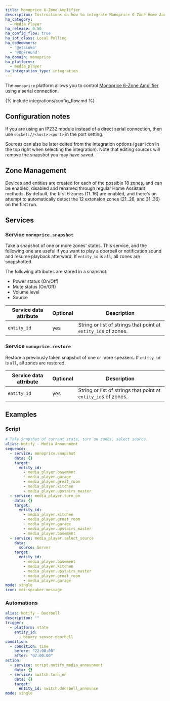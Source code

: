 ```yaml
---
title: Monoprice 6-Zone Amplifier
description: Instructions on how to integrate Monoprice 6-Zone Home Audio Controller into Home Assistant.
ha_category:
  - Media Player
ha_release: 0.56
ha_config_flow: true
ha_iot_class: Local Polling
ha_codeowners:
  - '@etsinko'
  - '@OnFreund'
ha_domain: monoprice
ha_platforms:
  - media_player
ha_integration_type: integration
---
```


The `monoprice` platform allows you to control [Monoprice 6-Zone Amplifier](https://www.monoprice.com/product?p_id=10761) using a serial connection.

{% include integrations/config_flow.md %}


## Configuration notes

If you are using an IP232 module instead of a direct serial connection, then use `socket://<host>:<port>` in the port setting.
  
Sources can also be later edited from the integration options (gear icon in the top right when selecting the integration). Note that editing sources will remove the snapshot you may have saved.

## Zone Management

Devices and entities are created for each of the possible 18 zones, and can be enabled, disabled and renamed through regular Home Assistant methods.
By default, the first 6 zones (11..16) are enabled, and there's an attempt to automatically detect the 12 extension zones (21..26, and 31..36) on the first run.

## Services

### Service `monoprice.snapshot`

Take a snapshot of one or more zones' states. This service, and the following one are useful if you want to play a doorbell or notification sound and resume playback afterward. If `entity_id` is `all`, all zones are snapshotted.

The following attributes are stored in a snapshot:

- Power status (On/Off)
- Mute status (On/Off)
- Volume level
- Source

| Service data attribute | Optional | Description |
| ---------------------- | -------- | ----------- |
| `entity_id` | yes | String or list of strings that point at `entity_id`s of zones.

### Service `monoprice.restore`

Restore a previously taken snapshot of one or more speakers. If `entity_id` is `all`, all zones are restored.

| Service data attribute | Optional | Description |
| ---------------------- | -------- | ----------- |
| `entity_id` | yes | String or list of strings that point at `entity_id`s of zones.


## Examples

### Script

```yaml
# Take Snapshot of current state, turn on zones, select source.
alias: Notify - Media Announment
sequence:
  - service: monoprice.snapshot
    data: {}
    target:
      entity_id:
        - media_player.basement
        - media_player.garage
        - media_player.great_room
        - media_player.kitchen
        - media_player.upstairs_master
  - service: media_player.turn_on
    data: {}
    target:
      entity_id:
        - media_player.kitchen
        - media_player.great_room
        - media_player.garage
        - media_player.upstairs_master
        - media_player.basement
  - service: media_player.select_source
    data:
      source: Server
    target:
      entity_id:
        - media_player.basement
        - media_player.kitchen
        - media_player.upstairs_master
        - media_player.great_room
        - media_player.garage
mode: single
icon: mdi:speaker-message
```

### Automations

```yaml
alias: Notify - Doorbell
description: ""
trigger:
  - platform: state
    entity_id:
      - binary_sensor.doorbell
condition:
  - condition: time
    before: "22:00:00"
    after: "07:00:00"
action:
  - service: script.notify_media_announment
    data: {}
  - service: switch.turn_on
    data: {}
    target:
      entity_id: switch.doorbell_announce
mode: single
```
